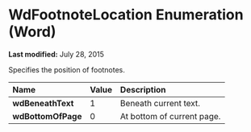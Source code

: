 
# WdFootnoteLocation Enumeration (Word)

 **Last modified:** July 28, 2015

Specifies the position of footnotes.


|**Name**|**Value**|**Description**|
|:-----|:-----|:-----|
| **wdBeneathText**|1|Beneath current text.|
| **wdBottomOfPage**|0|At bottom of current page.|
